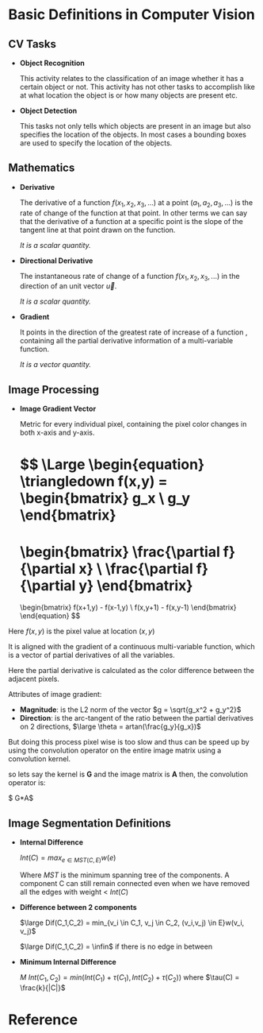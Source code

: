 # Basic Definitions in Computer Vision

## CV Tasks

- **Object Recognition**

  This activity relates to the classification of an image whether it has a certain object or not. This activity has not other tasks to accomplish like at what location the object is or how many objects are present etc.

- **Object Detection**

  This tasks not only tells which objects are present in an image but also specifies the location of the objects. In most cases a bounding boxes are used to specify the location of the objects.

## Mathematics

- **Derivative**

  The derivative of a function $f(x_1,x_2,x_3,...)$ at a point $(a_1,a_2,a_3,...)$ is the rate of change of the function at that point. In other terms we can say that the derivative of a function at a specific point is the slope of the tangent line at that point drawn on the function.

  *It is a scalar quantity.*

- **Directional Derivative**

  The instantaneous rate of change of a function $f(x_1,x_2,x_3,...)$ in the direction of an unit vector $\vec{u}$.

  *It is a scalar quantity.*

- **Gradient**

  It points in the direction of the greatest rate of increase of a function , containing all the partial derivative information of a multi-variable function.

  *It is a vector quantity.*

## Image Processing

- **Image Gradient Vector**

  Metric for every individual pixel, containing the pixel color changes in both x-axis and y-axis.

  $$
  \Large
  \begin{equation}
  \triangledown f(x,y) =
  \begin{bmatrix}
  g_x \\
  g_y
  \end{bmatrix}
  = 
  \begin{bmatrix}
  \frac{\partial f}{\partial x} \\
  \frac{\partial f}{\partial y}
  \end{bmatrix}
  = 
  \begin{bmatrix}
  f(x+1,y) - f(x-1,y) \\
  f(x,y+1) - f(x,y-1)
  \end{bmatrix}
  \end{equation}
  $$

Here $f(x,y)$ is the pixel value at location $(x,y)$

It is aligned with the gradient of a continuous multi-variable function, which is a vector of partial derivatives of all the variables.

Here the partial derivative is calculated as the color difference between the adjacent pixels.

Attributes of image gradient:

- **Magnitude**: is the L2 norm of the vector $g = \sqrt{g_x^2 + g_y^2}$
- **Direction**: is the arc-tangent of the ratio between the partial derivatives on 2 directions, $\large \theta = artan(\frac{g_y}{g_x})$

But doing this process pixel wise is too slow and thus can be speed up by using the convolution operator on the entire image matrix using a convolution kernel.

so lets say the kernel is **G** and the image matrix is **A** then, the convolution operator is:

$ G*A$



## Image Segmentation Definitions

- **Internal Difference**

  $Int(C) = max_{e \in MST(C,E)} w(e)$ 

  Where $MST$ is the minimum spanning tree of the components. A component C can still remain connected even when we have removed all the edges with weight < $Int(C)$

- **Difference between 2 components**

  $\large Dif(C_1,C_2) = min_{v_i \in C_1, v_j \in C_2, (v_i,v_j) \in E}w(v_i, v_j)$

  $\large Dif(C_1,C_2) = \infin$   if there is no edge in between

- **Minimum Internal Difference**

  $M\ Int(C_1,C_2) = min(Int(C_1) + \tau(C_1), Int(C_2) + \tau(C_2))$ where $\tau(C) = \frac{k}{|C|}$





# Reference

[1]:https://lilianweng.github.io/lil-log/2017/12/15/object-recognition-for-dummies-part-2.html